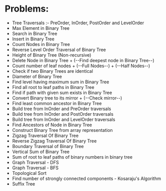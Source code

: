 # Problems:

* Tree Traversals :- PreOrder, InOrder, PostOrder and LevelOrder 
* Max Element in Binary Tree
* Search in Binary Tree
* Insert in Binary Tree
* Count Nodes in Binary Tree
* Reverse Level Order Traversal of Binary Tree
* Height of Binary Tree (Non-recursive)
* Delete Node in Binary Tree + (--Find deepest node in Binary Tree--)
* Count number of leaf nodes + (--Full Nodes--) + (--Half Nodes--)
* Check if two Binary Trees are identical
* Diameter of Binary Tree
* Find level having maximum sum in Binary Tree
* Find all root to leaf paths in Binary Tree
* Find if path with given sum exists in Binary Tree
* Convert Binary tree to its mirror + (--Check mirror--)
* Find least common ancestor in Binary Tree
* Build tree from InOrder and PreOrder traversals
* Build tree from InOrder and PostOrder traversals
* Build tree from InOrder and LevelOrder traversals
* Find Ancestors of Node in Binary Tree
* Construct Binary Tree from array representation
* Zigzag Traversal Of Binary Tree
* Reverse Zigzag Traversal Of Binary Tree
* Boundary Traversal of Binary Tree
* Vertical Sum of Binary Tree
* Sum of root to leaf paths of binary numbers in binary tree
* Graph Traversal - DFS
* Graph Traversal - BFS
* Topological Sort
* Find number of strongly connected components - Kosaraju's Algorithm
* Suffix Tree